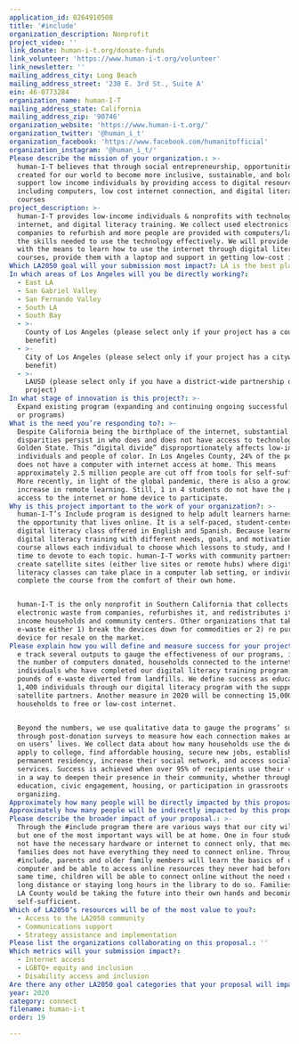 ```yaml
---
application_id: 0264910508
title: '#include'
organization_description: Nonprofit
project_video: ''
link_donate: human-i-t.org/donate-funds
link_volunteer: 'https://www.human-i-t.org/volunteer'
link_newsletter: ''
mailing_address_city: Long Beach
mailing_address_street: '230 E. 3rd St., Suite A'
ein: 46-0773284
organization_name: human-I-T
mailing_address_state: California
mailing_address_zip: '90746'
organization_website: 'https://www.human-i-t.org/'
organization_twitter: '@human_i_t'
organization_facebook: 'https://www.facebook.com/humanitofficial'
organization_instagram: '@human_i_t/'
Please describe the mission of your organization.: >-
  human-I-T believes that through social entrepreneurship, opportunities are
  created for our world to become more inclusive, sustainable, and bold. We
  support low income individuals by providing access to digital resources
  including computers, low cost internet connection, and digital literacy
  courses
project_description: >-
  human-I-T provides low-income individuals & nonprofits with technology,
  internet, and digital literacy training. We collect used electronics from
  companies to refurbish and more people are provided with computers/laptops and
  the skills needed to use the technology effectively. We will provide Angelenos
  with the means to learn how to use the internet through digital literacy
  courses, provide them with a laptop and support in getting low-cost internet. 
Which LA2050 goal will your submission most impact?: LA is the best place to CONNECT
In which areas of Los Angeles will you be directly working?:
  - East LA
  - San Gabriel Valley
  - San Fernando Valley
  - South LA
  - South Bay
  - >-
    County of Los Angeles (please select only if your project has a countywide
    benefit)
  - >-
    City of Los Angeles (please select only if your project has a citywide
    benefit)
  - >-
    LAUSD (please select only if you have a district-wide partnership or
    project)
In what stage of innovation is this project?: >-
  Expand existing program (expanding and continuing ongoing successful projects
  or programs)
What is the need you’re responding to?: >-
  Despite California being the birthplace of the internet, substantial
  disparities persist in who does and does not have access to technology in the
  Golden State. This “digital divide” disproportionately affects low-income
  individuals and people of color. In Los Angeles County, 24% of the population
  does not have a computer with internet access at home. This means
  approximately 2.5 million people are cut off from tools for self-sufficiency.
  More recently, in light of the global pandemic, there is also a growing
  increase in remote learning. Still, 1 in 4 students do not have the proper
  access to the internet or home device to participate. 
Why is this project important to the work of your organization?: >-
  human-I-T’s Include program is designed to help adult learners harness all of
  the opportunity that lives online. It is a self-paced, student-centered
  digital literacy class offered in English and Spanish. Because learners enter
  digital literacy training with different needs, goals, and motivations, the
  course allows each individual to choose which lessons to study, and how much
  time to devote to each topic. human-I-T works with community partners to
  create satellite sites (either live sites or remote hubs) where digital
  literacy classes can take place in a computer lab setting, or individuals can
  complete the course from the comfort of their own home. 


  human-I-T is the only nonprofit in Southern California that collects
  electronic waste from companies, refurbishes it, and redistributes it to low
  income households and community centers. Other organizations that take in
  e-waste either 1) break the devices down for commodities or 2) re purpose the
  device for resale on the market.
Please explain how you will define and measure success for your project.: >
  e track several outputs to gauge the effectiveness of our programs, including
  the number of computers donated, households connected to the internet,
  individuals who have completed our digital literacy training program, and the
  pounds of e-waste diverted from landfills. We define success as educating
  1,400 individuals through our digital literacy program with the support of our
  satellite partners. Another measure in 2020 will be connecting 15,000
  households to free or low-cost internet. 


  Beyond the numbers, we use qualitative data to gauge the programs’ success
  through post-donation surveys to measure how each connection makes an impact
  on users’ lives. We collect data about how many households use the device to
  apply to college, find affordable housing, secure new jobs, establish
  permanent residency, increase their social network, and access social
  services. Success is achieved when over 95% of recipients use their connection
  in a way to deepen their presence in their community, whether through
  education, civic engagement, housing, or participation in grassroots
  organizing. 
Approximately how many people will be directly impacted by this proposal?: '1000'
Approximately how many people will be indirectly impacted by this proposal?: '4000'
Please describe the broader impact of your proposal.: >-
  Through the #include program there are various ways that our city will change,
  but one of the most important ways will be at home. One in four students do
  not have the necessary hardware or internet to connect only, that means 1 in 4
  families does not have everything they need to connect online. Through
  #include, parents and older family members will learn the basics of using a
  computer and be able to access online resources they never had before. At the
  same time, children will be able to connect online without the need of going
  long distance or staying long hours in the library to do so. Families around
  LA County would be taking the future into their own hands and becoming
  self-sufficient. 
Which of LA2050’s resources will be of the most value to you?:
  - Access to the LA2050 community
  - Communications support
  - Strategy assistance and implementation
Please list the organizations collaborating on this proposal.: ''
Which metrics will your submission impact?:
  - Internet access
  - LGBTQ+ equity and inclusion
  - Disability access and inclusion
Are there any other LA2050 goal categories that your proposal will impact?: []
year: 2020
category: connect
filename: human-i-t
order: 19

---
```

